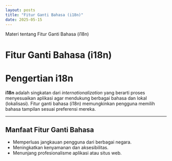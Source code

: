```yaml
---
layout: posts
title: "Fitur Ganti Bahasa (i18n)"
date: 2025-05-15
---
```

Materi tentang Fitur Ganti Bahasa (i18n)

# Fitur Ganti Bahasa (i18n)

# Pengertian i18n

**i18n** adalah singkatan dari *internationalization* yang berarti proses menyesuaikan aplikasi agar mendukung berbagai bahasa dan lokal (lokalisasi). Fitur ganti bahasa (i18n) memungkinkan pengguna memilih bahasa tampilan sesuai preferensi mereka.

---

## Manfaat Fitur Ganti Bahasa

- Memperluas jangkauan pengguna dari berbagai negara.
- Meningkatkan kenyamanan dan aksesibilitas.
- Menunjang profesionalisme aplikasi atau situs web.


